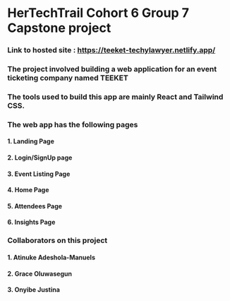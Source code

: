 # HerTechTrail Cohort 6 Group 7 Capstone project

### Link to hosted site : https://teeket-techylawyer.netlify.app/

### The project involved building a web application for an event ticketing company named TEEKET

### The tools used to build this app are mainly React and Tailwind CSS.
### The web app has the following pages 
#### 1. Landing Page
#### 2. Login/SignUp page
#### 3. Event Listing Page
#### 4. Home Page
#### 5. Attendees Page
#### 6. Insights Page

### Collaborators on this project
#### 1. Atinuke Adeshola-Manuels
#### 2. Grace Oluwasegun
#### 3. Onyibe Justina
